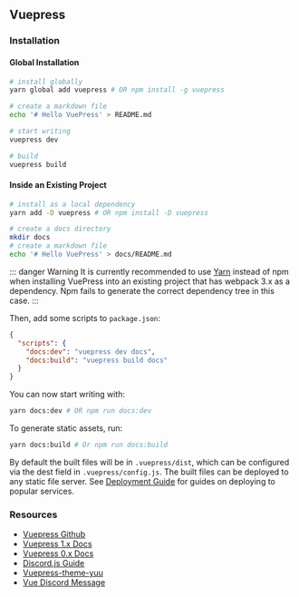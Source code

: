 ## Vuepress

### Installation

#### Global Installation
```sh
# install globally
yarn global add vuepress # OR npm install -g vuepress

# create a markdown file
echo '# Hello VuePress' > README.md

# start writing
vuepress dev

# build
vuepress build
```
#### Inside an Existing Project
```sh
# install as a local dependency
yarn add -D vuepress # OR npm install -D vuepress

# create a docs directory
mkdir docs
# create a markdown file
echo '# Hello VuePress' > docs/README.md
```
::: danger Warning
It is currently recommended to use [Yarn](https://yarnpkg.com/en/) instead of npm when installing VuePress into an existing project 
that has webpack 3.x as a dependency. Npm fails to generate the correct dependency tree in this case.
:::

Then, add some scripts to `package.json`:
```json
{
  "scripts": {
    "docs:dev": "vuepress dev docs",
    "docs:build": "vuepress build docs"
  }
}
```

You can now start writing with:
```sh
yarn docs:dev # OR npm run docs:dev
```
To generate static assets, run:
```sh
yarn docs:build # Or npm run docs:build
```
By default the built files will be in `.vuepress/dist`, which can be configured via the dest field in `.vuepress/config.js`. 
The built files can be deployed to any static file server. 
See [Deployment Guide](https://v1.vuepress.vuejs.org/guide/deploy.html) for guides on deploying to popular services.

### Resources
- [Vuepress Github](https://github.com/vuejs/vuepress)
- [Vuepress 1.x Docs](https://v1.vuepress.vuejs.org/)
- [Vuepress 0.x Docs](https://vuepress.vuejs.org/)
- [Discord.js Guide ](https://discordjs.guide/)
- [Vuepress-theme-yuu](https://github.com/Danktuary/vuepress-theme-yuu)
- [Vue Discord Message](https://github.com/Danktuary/vue-discord-message)



<CustomLayout/>